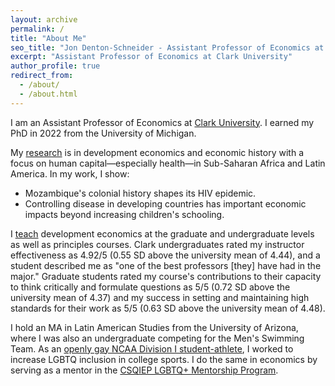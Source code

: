 ```yaml
---
layout: archive
permalink: /
title: "About Me"
seo_title: "Jon Denton-Schneider - Assistant Professor of Economics at Clark University"
excerpt: "Assistant Professor of Economics at Clark University"
author_profile: true
redirect_from: 
  - /about/
  - /about.html
---
```


<p>
I am an Assistant Professor of Economics at <a href="https://www.clarku.edu/departments/economics/">Clark University</a>. I earned my PhD in 2022 from the University of Michigan.
</p>

<p>
My <a href="https://jondentonschneider.com/research">research</a> is in development economics and economic history with a focus on human capital&mdash;especially health&mdash;in Sub-Saharan Africa and Latin America. In my work, I show:
 <ul>
  <li>Mozambique's colonial history shapes its HIV epidemic.</li>
  <li>Controlling disease in developing countries has important economic impacts beyond increasing children's schooling.</li>
</ul> 
</p>

<p>
I <a href="https://jondentonschneider.com/teaching">teach</a> development economics at the graduate and undergraduate levels as well as principles courses. Clark undergraduates rated my instructor effectiveness as 4.92/5 (0.55 SD above the university mean of 4.44), and a student described me as "one of the best professors [they] have had in the major." Graduate students rated my course's contributions to their capacity to think critically and formulate questions as 5/5 (0.72 SD above the university mean of 4.37) and my success in setting and maintaining high standards for their work as 5/5 (0.63 SD above the university mean of 4.48).
</p>
    
<p>
I hold an MA in Latin American Studies from the University of Arizona, where I was also an undergraduate competing for the Men's Swimming Team. As an <a href="https://jondentonschneider.com/personal">openly gay NCAA Division I student-athlete</a>, I worked to increase LGBTQ inclusion in college sports. I do the same in economics by serving as a mentor in the <a href="https://sites.google.com/view/csqiep-mentoring">CSQIEP LGBTQ+ Mentorship Program</a>.
</p>
